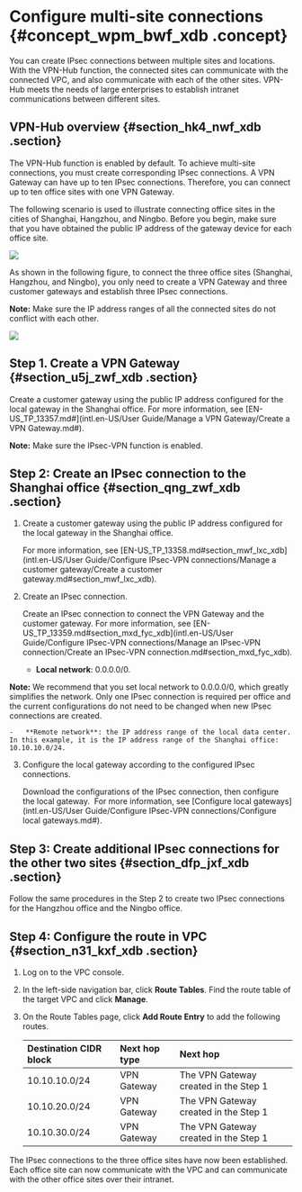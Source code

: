 # Configure multi-site connections {#concept_wpm_bwf_xdb .concept}

You can create IPsec connections between multiple sites and locations. With the VPN-Hub function, the connected sites can communicate with the connected VPC, and also communicate with each of the other sites. VPN-Hub meets the needs of large enterprises to establish intranet communications between different sites.

## VPN-Hub overview {#section_hk4_nwf_xdb .section}

The VPN-Hub function is enabled by default. To achieve multi-site connections, you must create corresponding IPsec connections. A VPN Gateway can have up to ten IPsec connections. Therefore, you can connect up to ten office sites with one VPN Gateway.

The following scenario is used to illustrate connecting office sites in the cities of Shanghai, Hangzhou, and Ningbo. Before you begin, make sure that you have obtained the public IP address of the gateway device for each office site.

![](http://static-aliyun-doc.oss-cn-hangzhou.aliyuncs.com/assets/img/13370/15558969433592_en-US.png)

As shown in the following figure, to connect the three office sites \(Shanghai, Hangzhou, and Ningbo\), you only need to create a VPN Gateway and three customer gateways and establish three IPsec connections.

**Note:** Make sure the IP address ranges of all the connected sites do not conflict with each other.

![](http://static-aliyun-doc.oss-cn-hangzhou.aliyuncs.com/assets/img/13370/15558969433593_en-US.png)

## Step 1. Create a VPN Gateway {#section_u5j_zwf_xdb .section}

Create a customer gateway using the public IP address configured for the local gateway in the Shanghai office. For more information, see [EN-US\_TP\_13357.md\#](intl.en-US/User Guide/Manage a VPN Gateway/Create a VPN Gateway.md#).

**Note:** Make sure the IPsec-VPN function is enabled.

## Step 2: Create an IPsec connection to the Shanghai office {#section_qng_zwf_xdb .section}

1.  Create a customer gateway using the public IP address configured for the local gateway in the Shanghai office.

    For more information, see [EN-US\_TP\_13358.md\#section\_mwf\_lxc\_xdb](intl.en-US/User Guide/Configure IPsec-VPN connections/Manage a customer gateway/Create a customer gateway.md#section_mwf_lxc_xdb).

2.  Create an IPsec connection.

    Create an IPsec connection to connect the VPN Gateway and the customer gateway. For more information, see [EN-US\_TP\_13359.md\#section\_mxd\_fyc\_xdb](intl.en-US/User Guide/Configure IPsec-VPN connections/Manage an IPsec-VPN connection/Create an IPsec-VPN connection.md#section_mxd_fyc_xdb).

    -   **Local network**: 0.0.0.0/0.

**Note:** We recommend that you set local network to 0.0.0.0/0, which greatly simplifies the network. Only one IPsec connection is required per office and the current configurations do not need to be changed when new IPsec connections are created.

    -   **Remote network**: the IP address range of the local data center. In this example, it is the IP address range of the Shanghai office: 10.10.10.0/24.

3.  Configure the local gateway according to the configured IPsec connections.

    Download the configurations of the IPsec connection, then configure the local gateway.  For more information, see [Configure local gateways](intl.en-US/User Guide/Configure IPsec-VPN connections/Configure local gateways.md#).


## Step 3: Create additional IPsec connections for the other two sites {#section_dfp_jxf_xdb .section}

Follow the same procedures in the Step 2 to create two IPsec connections for the Hangzhou office and the Ningbo office.

## Step 4: Configure the route in VPC {#section_n31_kxf_xdb .section}

1.  Log on to the VPC console.
2.  In the left-side navigation bar, click **Route Tables**. Find the route table of the target VPC and click **Manage**.
3.  On the Route Tables page, click **Add Route Entry** to add the following routes.

    |Destination CIDR block|Next hop type|Next hop|
    |:---------------------|:------------|:-------|
    |10.10.10.0/24|VPN Gateway|The VPN Gateway created in the Step 1|
    |10.10.20.0/24|VPN Gateway|The VPN Gateway created in the Step 1|
    |10.10.30.0/24|VPN Gateway|The VPN Gateway created in the Step 1|


The IPsec connections to the three office sites have now been established. Each office site can now communicate with the VPC and can communicate with the other office sites over their intranet.

